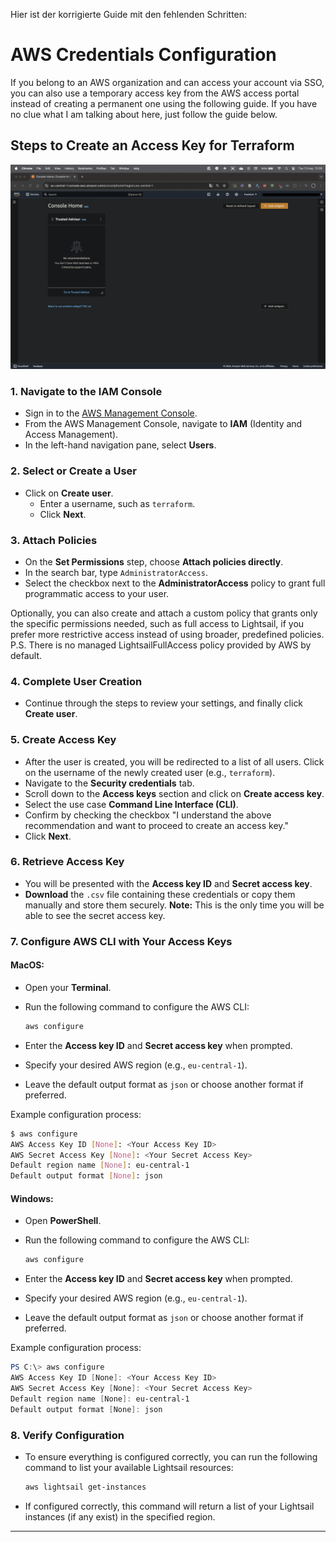 Hier ist der korrigierte Guide mit den fehlenden Schritten:

# AWS Credentials Configuration

If you belong to an AWS organization and can access your account via SSO, you can also use a temporary access key from the AWS access portal instead of creating a permanent one using the following guide. If you have no clue what I am talking about here, just follow the guide below.

## Steps to Create an Access Key for Terraform

![AWS Credentials Configuration GIF](/doc/img/aws-programatic-access.gif)

### 1. **Navigate to the IAM Console**

- Sign in to the [AWS Management Console](https://aws.amazon.com/console/).
- From the AWS Management Console, navigate to **IAM** (Identity and Access Management).
- In the left-hand navigation pane, select **Users**.

### 2. **Select or Create a User**

- Click on **Create user**.
  - Enter a username, such as `terraform`.
  - Click **Next**.

### 3. **Attach Policies**

- On the **Set Permissions** step, choose **Attach policies directly**.
- In the search bar, type `AdministratorAccess`.
- Select the checkbox next to the **AdministratorAccess** policy to grant full programmatic access to your user.

Optionally, you can also create and attach a custom policy that grants only the specific permissions needed, such as full access to Lightsail, if you prefer more restrictive access instead of using broader, predefined policies. P.S. There is no managed LightsailFullAccess policy provided by AWS by default.

### 4. **Complete User Creation**

- Continue through the steps to review your settings, and finally click **Create user**.

### 5. **Create Access Key**

- After the user is created, you will be redirected to a list of all users. Click on the username of the newly created user (e.g., `terraform`).
- Navigate to the **Security credentials** tab.
- Scroll down to the **Access keys** section and click on **Create access key**.
- Select the use case **Command Line Interface (CLI)**.
- Confirm by checking the checkbox "I understand the above recommendation and want to proceed to create an access key."
- Click **Next**.

### 6. **Retrieve Access Key**

- You will be presented with the **Access key ID** and **Secret access key**.
- **Download** the `.csv` file containing these credentials or copy them manually and store them securely. **Note:** This is the only time you will be able to see the secret access key.

### 7. **Configure AWS CLI with Your Access Keys**

#### **MacOS:**

- Open your **Terminal**.
- Run the following command to configure the AWS CLI:

  ```bash
  aws configure
  ```

- Enter the **Access key ID** and **Secret access key** when prompted.
- Specify your desired AWS region (e.g., `eu-central-1`).
- Leave the default output format as `json` or choose another format if preferred.

Example configuration process:

```bash
$ aws configure
AWS Access Key ID [None]: <Your Access Key ID>
AWS Secret Access Key [None]: <Your Secret Access Key>
Default region name [None]: eu-central-1
Default output format [None]: json
```

#### **Windows:**

- Open **PowerShell**.
- Run the following command to configure the AWS CLI:

  ```powershell
  aws configure
  ```

- Enter the **Access key ID** and **Secret access key** when prompted.
- Specify your desired AWS region (e.g., `eu-central-1`).
- Leave the default output format as `json` or choose another format if preferred.

Example configuration process:

```powershell
PS C:\> aws configure
AWS Access Key ID [None]: <Your Access Key ID>
AWS Secret Access Key [None]: <Your Secret Access Key>
Default region name [None]: eu-central-1
Default output format [None]: json
```

### 8. **Verify Configuration**

- To ensure everything is configured correctly, you can run the following command to list your available Lightsail resources:

  ```bash
  aws lightsail get-instances
  ```

- If configured correctly, this command will return a list of your Lightsail instances (if any exist) in the specified region.

---
